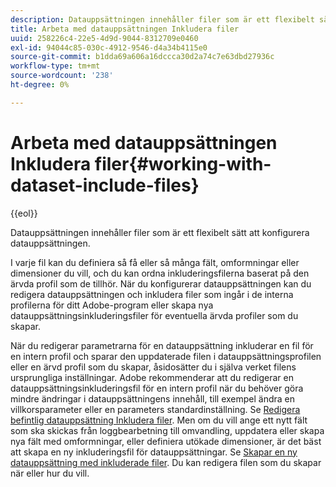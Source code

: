 ```yaml
---
description: Datauppsättningen innehåller filer som är ett flexibelt sätt att konfigurera datauppsättningen.
title: Arbeta med datauppsättningen Inkludera filer
uuid: 258226c4-22e5-4d9d-9044-8312709e0460
exl-id: 94044c85-030c-4912-9546-d4a34b4115e0
source-git-commit: b1dda69a606a16dccca30d2a74c7e63dbd27936c
workflow-type: tm+mt
source-wordcount: '238'
ht-degree: 0%

---
```


# Arbeta med datauppsättningen Inkludera filer{#working-with-dataset-include-files}

{{eol}}

Datauppsättningen innehåller filer som är ett flexibelt sätt att konfigurera datauppsättningen.

I varje fil kan du definiera så få eller så många fält, omformningar eller dimensioner du vill, och du kan ordna inkluderingsfilerna baserat på den ärvda profil som de tillhör. När du konfigurerar datauppsättningen kan du redigera datauppsättningen och inkludera filer som ingår i de interna profilerna för ditt Adobe-program eller skapa nya datauppsättningsinkluderingsfiler för eventuella ärvda profiler som du skapar.

När du redigerar parametrarna för en datauppsättning inkluderar en fil för en intern profil och sparar den uppdaterade filen i datauppsättningsprofilen eller en ärvd profil som du skapar, åsidosätter du i själva verket filens ursprungliga inställningar. Adobe rekommenderar att du redigerar en datauppsättningsinkluderingsfil för en intern profil när du behöver göra mindre ändringar i datauppsättningens innehåll, till exempel ändra en villkorsparameter eller en parameters standardinställning. Se [Redigera befintlig datauppsättning Inkludera filer](../../../../home/c-dataset-const-proc/c-dataset-inc-files/c-work-dataset-inc-files/t-edit-ex-dataset-inc-files.md#task-456c04e38ebc425fb35677a6bb6aa077). Men om du vill ange ett nytt fält som ska skickas från loggbearbetning till omvandling, uppdatera eller skapa nya fält med omformningar, eller definiera utökade dimensioner, är det bäst att skapa en ny inkluderingsfil för datauppsättningar. Se [Skapar en ny datauppsättning med inkluderade filer](../../../../home/c-dataset-const-proc/c-dataset-inc-files/c-work-dataset-inc-files/t-create-new-dataset-inc-files.md#task-b29f30605c374a6ca747ac843337b06e). Du kan redigera filen som du skapar när eller hur du vill.
